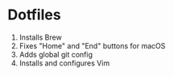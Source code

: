 # Dotfiles

1. Installs Brew
2. Fixes "Home" and "End" buttons for macOS
3. Adds global git config
4. Installs and configures Vim
